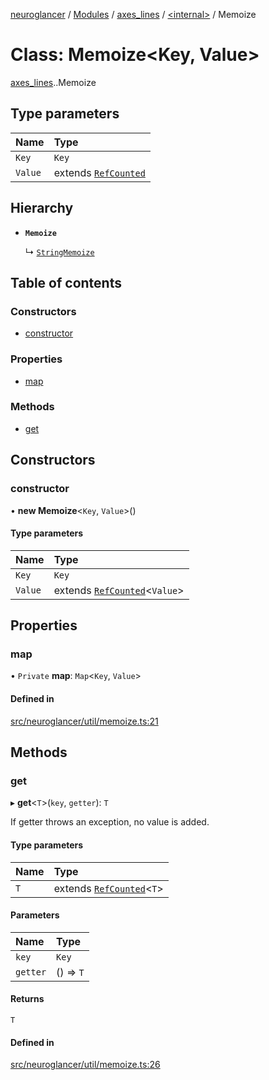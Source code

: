 [neuroglancer](../README.md) / [Modules](../modules.md) / [axes\_lines](../modules/axes_lines.md) / [<internal\>](../modules/axes_lines._internal_.md) / Memoize

# Class: Memoize<Key, Value\>

[axes_lines](../modules/axes_lines.md).[<internal>](../modules/axes_lines._internal_.md).Memoize

## Type parameters

| Name | Type |
| :------ | :------ |
| `Key` | `Key` |
| `Value` | extends [`RefCounted`](axes_lines._internal_.RefCounted.md) |

## Hierarchy

- **`Memoize`**

  ↳ [`StringMemoize`](data_panel_layout._internal_.StringMemoize.md)

## Table of contents

### Constructors

- [constructor](axes_lines._internal_.Memoize.md#constructor)

### Properties

- [map](axes_lines._internal_.Memoize.md#map)

### Methods

- [get](axes_lines._internal_.Memoize.md#get)

## Constructors

### constructor

• **new Memoize**<`Key`, `Value`\>()

#### Type parameters

| Name | Type |
| :------ | :------ |
| `Key` | `Key` |
| `Value` | extends [`RefCounted`](axes_lines._internal_.RefCounted.md)<`Value`\> |

## Properties

### map

• `Private` **map**: `Map`<`Key`, `Value`\>

#### Defined in

[src/neuroglancer/util/memoize.ts:21](https://github.com/ActiveBrainAtlas2/neuroglancer/blob/540617bc/src/neuroglancer/util/memoize.ts#L21)

## Methods

### get

▸ **get**<`T`\>(`key`, `getter`): `T`

If getter throws an exception, no value is added.

#### Type parameters

| Name | Type |
| :------ | :------ |
| `T` | extends [`RefCounted`](axes_lines._internal_.RefCounted.md)<`T`\> |

#### Parameters

| Name | Type |
| :------ | :------ |
| `key` | `Key` |
| `getter` | () => `T` |

#### Returns

`T`

#### Defined in

[src/neuroglancer/util/memoize.ts:26](https://github.com/ActiveBrainAtlas2/neuroglancer/blob/540617bc/src/neuroglancer/util/memoize.ts#L26)
